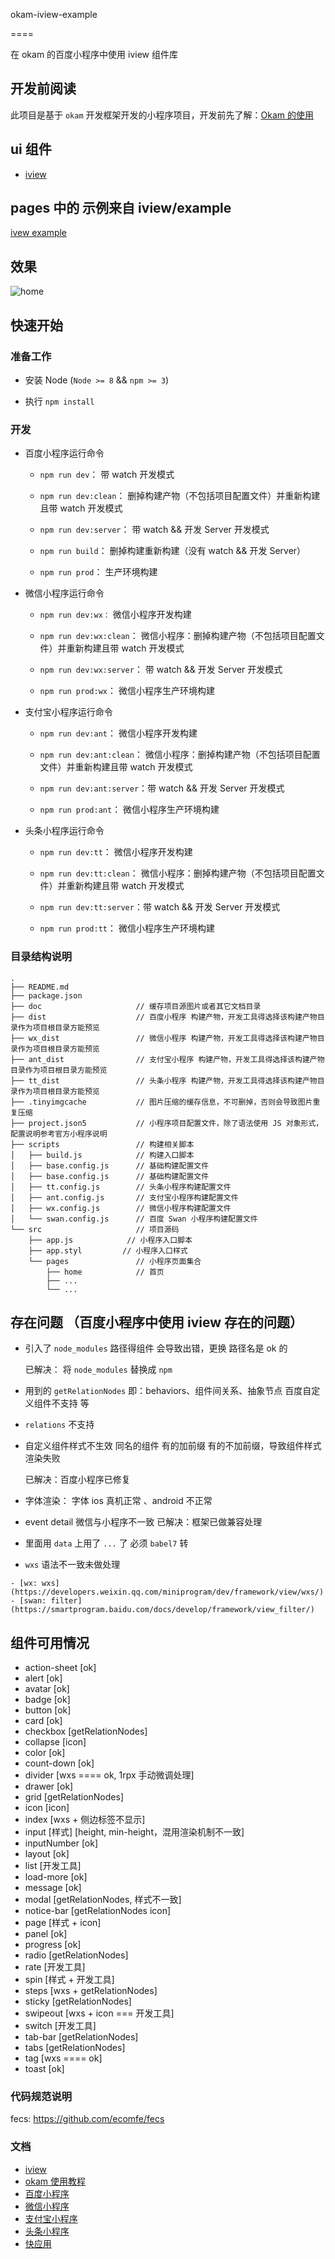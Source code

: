 okam-iview-example

====

在 okam 的百度小程序中使用 iview 组件库

## 开发前阅读

此项目是基于 `okam` 开发框架开发的小程序项目，开发前先了解：[Okam 的使用](https://ecomfe.github.io/okam)

## ui 组件

- [iview](https://weapp.iviewui.com/docs/guide/start)

## pages 中的 示例来自 iview/example

[ivew example](https://github.com/TalkingData/iview-weapp/tree/master/examples)

## 效果
![home](./docs/demo.png)

## 快速开始

### 准备工作

* 安装 Node (`Node >= 8` && `npm >= 3`)

* 执行 `npm install`

### 开发

* 百度小程序运行命令

    * `npm run dev`：           带 watch 开发模式

    * `npm run dev:clean`：     删掉构建产物（不包括项目配置文件）并重新构建且带 watch 开发模式

    * `npm run dev:server`：    带 watch && 开发 Server 开发模式

    * `npm run build`：         删掉构建重新构建（没有 watch && 开发 Server）

    * `npm run prod`：          生产环境构建

* 微信小程序运行命令

    * `npm run dev:wx：`        微信小程序开发构建

    * `npm run dev:wx:clean`：  微信小程序：删掉构建产物（不包括项目配置文件）并重新构建且带 watch 开发模式

    * `npm run dev:wx:server`： 带 watch && 开发 Server 开发模式

    * `npm run prod:wx`：       微信小程序生产环境构建

* 支付宝小程序运行命令

    * `npm run dev:ant`：       微信小程序开发构建

    * `npm run dev:ant:clean`： 微信小程序：删掉构建产物（不包括项目配置文件）并重新构建且带 watch 开发模式

    * `npm run dev:ant:server`：带 watch && 开发 Server 开发模式

    * `npm run prod:ant`：      微信小程序生产环境构建

* 头条小程序运行命令

    * `npm run dev:tt`：       微信小程序开发构建

    * `npm run dev:tt:clean`： 微信小程序：删掉构建产物（不包括项目配置文件）并重新构建且带 watch 开发模式

    * `npm run dev:tt:server`：带 watch && 开发 Server 开发模式

    * `npm run prod:tt`：      微信小程序生产环境构建

### 目录结构说明

```
.
├── README.md
├── package.json
├── doc                     // 缓存项目源图片或者其它文档目录
├── dist                    // 百度小程序 构建产物，开发工具得选择该构建产物目录作为项目根目录方能预览
├── wx_dist                 // 微信小程序 构建产物，开发工具得选择该构建产物目录作为项目根目录方能预览
├── ant_dist                // 支付宝小程序 构建产物，开发工具得选择该构建产物目录作为项目根目录方能预览
├── tt_dist                 // 头条小程序 构建产物，开发工具得选择该构建产物目录作为项目根目录方能预览
├── .tinyimgcache           // 图片压缩的缓存信息，不可删掉，否则会导致图片重复压缩
├── project.json5           // 小程序项目配置文件，除了语法使用 JS 对象形式，配置说明参考官方小程序说明
├── scripts                 // 构建相关脚本
│   ├── build.js            // 构建入口脚本
│   ├── base.config.js      // 基础构建配置文件
│   ├── base.config.js      // 基础构建配置文件
│   ├── tt.config.js        // 头条小程序构建配置文件
│   ├── ant.config.js       // 支付宝小程序构建配置文件
│   ├── wx.config.js        // 微信小程序构建配置文件
│   └── swan.config.js      // 百度 Swan 小程序构建配置文件
└── src                     // 项目源码
    ├── app.js            // 小程序入口脚本
    ├── app.styl         // 小程序入口样式
    └── pages               // 小程序页面集合
        ├── home            // 首页
        ├── ...
        └── ...
```

## 存在问题 （百度小程序中使用 iview 存在的问题）

- 引入了 `node_modules` 路径得组件 会导致出错，更换 路径名是 ok 的

    已解决： 将 `node_modules` 替换成 `npm`

- 用到的 `getRelationNodes` 即：behaviors、组件间关系、抽象节点 百度自定义组件不支持 等
- `relations` 不支持

- 自定义组件样式不生效 同名的组件 有的加前缀 有的不加前缀，导致组件样式渲染失败

    已解决：百度小程序已修复

- 字体渲染： 字体 ios 真机正常 、android 不正常

- event detail  微信与小程序不一致
已解决：框架已做兼容处理

- 里面用 `data` 上用了 `...` 了 必须 `babel7` 转

- `wxs` 语法不一致未做处理
<!-- 影响: wxs -->
    - [wx: wxs](https://developers.weixin.qq.com/miniprogram/dev/framework/view/wxs/)
    - [swan: filter](https://smartprogram.baidu.com/docs/develop/framework/view_filter/)

## 组件可用情况
* action-sheet [ok]
* alert [ok]
* avatar [ok]
* badge [ok]
* button [ok]
* card [ok]
* checkbox [getRelationNodes]
* collapse [icon]
* color [ok]
* count-down [ok]
* divider [wxs ==== ok, 1rpx 手动微调处理]
* drawer [ok]
* grid [getRelationNodes]
* icon [icon]
* index [wxs + 侧边标签不显示]
* input [样式] [height, min-height，混用渲染机制不一致]
* inputNumber [ok]
* layout [ok]
* list [开发工具]
* load-more [ok]
* message [ok]
* modal [getRelationNodes, 样式不一致]
* notice-bar [getRelationNodes icon]
* page [样式 + icon]
* panel [ok]
* progress [ok]
* radio [getRelationNodes]
* rate [开发工具]
* spin [样式 + 开发工具]
* steps [wxs + getRelationNodes]
* sticky [getRelationNodes]
* swipeout [wxs + icon === 开发工具]
* switch [开发工具]
* tab-bar [getRelationNodes]
* tabs [getRelationNodes]
* tag [wxs ==== ok]
* toast [ok]

### 代码规范说明
fecs: https://github.com/ecomfe/fecs

### 文档
* [iview](https://weapp.iviewui.com/docs/guide/start)
* [okam 使用教程](https://ecomfe.github.io/okam)
* [百度小程序](https://smartprogram.baidu.com/docs/develop/tutorial/codedir)
* [微信小程序](https://developers.weixin.qq.com/miniprogram/dev/index.html)
* [支付宝小程序](https://docs.alipay.com/mini/developer/getting-started)
* [头条小程序](https://microapp.bytedance.com/docs/framework/)
* [快应用](https://doc.quickapp.cn/)
